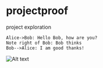 # projectproof
project exploration

```sequence
Alice->Bob: Hello Bob, how are you?
Note right of Bob: Bob thinks
Bob-->Alice: I am good thanks!
```

![Alt text](https://g.gravizo.com/source/custom_mark10?https://raw.githubusercontent.com/louisrubet/projectproof/master/mydotd)
